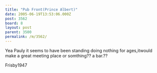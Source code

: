 ```yaml
---
title: "Pub Front(Prince Albert)"
date: 2005-06-19T13:53:06.000Z
post: 3562
board: 8
layout: post
parent: 3500
permalink: /m/3562/
---
```

Yea Pauly it seems to have been standing doing nothing for ages,itwould make a great meeting place or somthing?? a bar.??
 
Frisby1947
